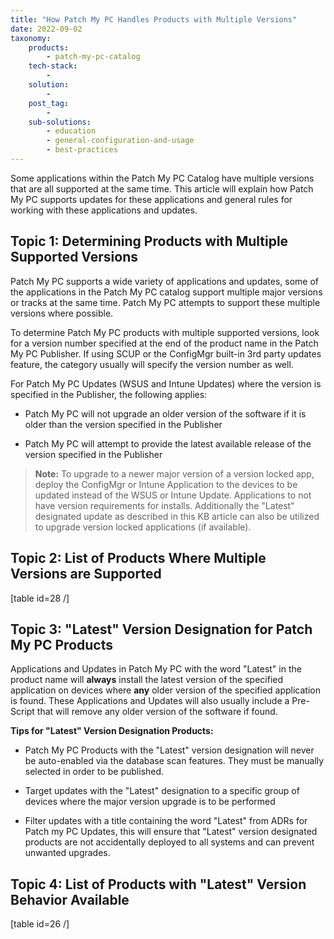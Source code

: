 ```yaml
---
title: "How Patch My PC Handles Products with Multiple Versions"
date: 2022-09-02
taxonomy:
    products:
        - patch-my-pc-catalog
    tech-stack:
        - 
    solution:
        - 
    post_tag:
        - 
    sub-solutions:
        - education
        - general-configuration-and-usage
        - best-practices
---
```


Some applications within the Patch My PC Catalog have multiple versions that are all supported at the same time. This article will explain how Patch My PC supports updates for these applications and general rules for working with these applications and updates.

## Topic 1: Determining Products with Multiple Supported Versions

Patch My PC supports a wide variety of applications and updates, some of the applications in the Patch My PC catalog support multiple major versions or tracks at the same time. Patch My PC attempts to support these multiple versions where possible.

To determine Patch My PC products with multiple supported versions, look for a version number specified at the end of the product name in the Patch My PC Publisher. If using SCUP or the ConfigMgr built-in 3rd party updates feature, the category usually will specify the version number as well.

For Patch My PC Updates (WSUS and Intune Updates) where the version is specified in the Publisher, the following applies:

- Patch My PC will not upgrade an older version of the software if it is older than the version specified in the Publisher

- Patch My PC will attempt to provide the latest available release of the version specified in the Publisher

> **Note:** To upgrade to a newer major version of a version locked app, deploy the ConfigMgr or Intune Application to the devices to be updated instead of the WSUS or Intune Update. Applications to not have version requirements for installs. Additionally the "Latest" designated update as described in this KB article can also be utilized to upgrade version locked applications (if available).

## Topic 2: List of Products Where Multiple Versions are Supported

\[table id=28 /\]

## Topic 3: "Latest" Version Designation for Patch My PC Products

Applications and Updates in Patch My PC with the word "Latest" in the product name will **always** install the latest version of the specified application on devices where **any** older version of the specified application is found. These Applications and Updates will also usually include a Pre-Script that will remove any older version of the software if found.

**Tips for "Latest" Version Designation Products:**

- Patch My PC Products with the "Latest" version designation will never be auto-enabled via the database scan features. They must be manually selected in order to be published.

- Target updates with the "Latest" designation to a specific group of devices where the major version upgrade is to be performed

- Filter updates with a title containing the word "Latest" from ADRs for Patch my PC Updates, this will ensure that "Latest" version designated products are not accidentally deployed to all systems and can prevent unwanted upgrades.

## Topic 4: List of Products with "Latest" Version Behavior Available

\[table id=26 /\]
